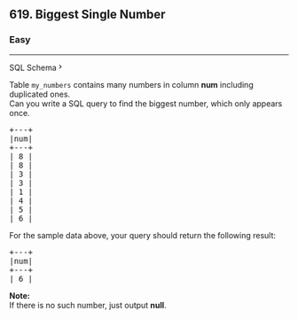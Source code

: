 <h2>619. Biggest Single Number</h2><h3>Easy</h3><hr><div class="sql-schema-wrapper__3VBi"><a class="sql-schema-link__3cEg">SQL Schema<svg viewBox="0 0 24 24" width="1em" height="1em" class="icon__3Su4"><path fill-rule="evenodd" d="M10 6L8.59 7.41 13.17 12l-4.58 4.59L10 18l6-6z"></path></svg></a></div><div><p>Table <code>my_numbers</code> contains many numbers in column <b>num</b> including duplicated ones.<br>
Can you write a SQL query to find the biggest number, which only appears once.</p>

<pre>+---+
|num|
+---+
| 8 |
| 8 |
| 3 |
| 3 |
| 1 |
| 4 |
| 5 |
| 6 | 
</pre>
For the sample data above, your query should return the following result:

<pre>+---+
|num|
+---+
| 6 |
</pre>
<b>Note:</b><br>
If there is no such number, just output <b>null</b>.

<p>&nbsp;</p>
</div>